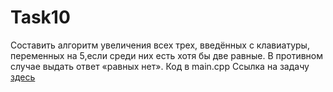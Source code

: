 # Task10
Составить алгоритм увеличения всех трех, введённых с клавиатуры, переменных на 5,если среди них есть хотя бы две равные. В противном случае выдать ответ «равных нет».
Код в main.cpp
Ссылка на задачу [здесь](http://cppstudio.com/post/2606/)
